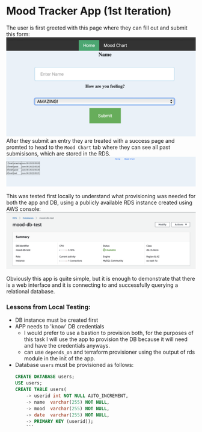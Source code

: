 # Mood Tracker App (1st Iteration)

The user is first greeted with this page where they can fill out and submit this form:
![](./../images/homepage.png)
After they submit an entry they are treated with a success page and promted to head to the `Mood Chart` tab where they can see all past submisisons, which are stored in the RDS. 
![](./../images/test-local-app.png)

This was tested first locally to understand what provisioning was needed for both the app and DB, using a publicly available RDS instance created using AWS console:
![](./../images/test-db.png)

Obviously this app is quite simple, but it is enough to demonstrate that there is a web interface and it is connecting to and successfully querying a relational database.

### Lessons from Local Testing: 
- DB instance must be created first
- APP needs to 'know' DB credentials
    - I would prefer to use a bastion to provision both, for the purposes of this task I will use the app to provision the DB because it will need and have the credentials anyways. 
    - can use `depends_on` and terraform provisioner using the output of rds module in the init of the app. 
- Database `users` must be provisioned as follows: 
    ```sql
    CREATE DATABASE users;
    USE users;
    CREATE TABLE users(
        -> userid int NOT NULL AUTO_INCREMENT,
        -> name  varchar(255) NOT NULL,
        -> mood  varchar(255) NOT NULL,
        -> date  varchar(255) NOT NULL,
        -> PRIMARY KEY (userid));
        ```